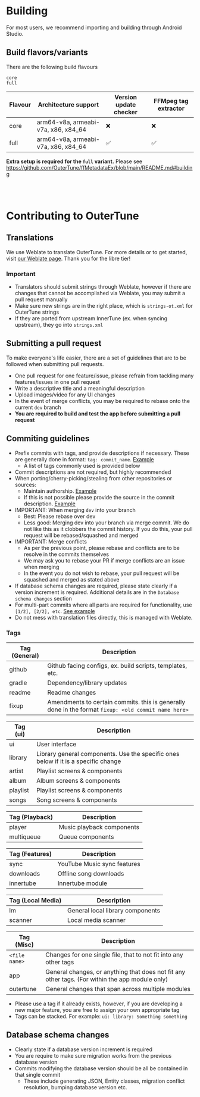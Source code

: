 # Building

For most users, we recommend importing and building through Android Studio.

## Build flavors/variants

There are the following build flavours

```
core
full
```

| Flavour | Architecture support                | Version update checker | FFMpeg tag extractor |
|---------|-------------------------------------|------------------------|----------------------|
| core    | arm64-v8a, armeabi-v7a, x86, x84_64 | ❌                      | ❌                    |
| full    | arm64-v8a, armeabi-v7a, x86, x84_64 | ✅                      | ✅                    |

**Extra setup is required for the `full` variant.** Please
see https://github.com/OuterTune/ffMetadataEx/blob/main/README.md#building

<br/><br/>

# Contributing to OuterTune

## Translations

We use Weblate to translate OuterTune. For more details or to get started,
visit [our Weblate page](https://hosted.weblate.org/projects/outertune/).
Thank you for the libre tier!

### Important

- Translators should submit strings through Weblate, however if there are changes that cannot be accomplished via
  Weblate, you may submit a pull request manually
- Make sure new strings are in the right place, which is `strings-ot.xml` for OuterTune strings
- If they are ported from upstream InnerTune (ex. when syncing upstream), they go into `strings.xml`

## Submitting a pull request

To make everyone's life easier, there are a set of guidelines that are to be followed when submitting pull requests.

- One pull request for one feature/issue, please refrain from tackling many features/issues in one pull request
- Write a descriptive title and a meaningful description
- Upload images/video for any UI changes
- In the event of merge conflicts, you may be required to rebase onto the current `dev` branch
- **You are required to build and test the app before submitting a pull request**

## Commiting guidelines

- Prefix commits with tags, and provide descriptions if necessary. These are generally done in format:
  `tag: commit_name`. [Example](https://github.com/OuterTune/OuterTune/commit/798e8366227dd2cc38355224c733dbf7e8ffcee0)
    - A list of tags commonly used is provided below
- Commit descriptions are not required, but highly recommended
- When porting/cherry-picking/stealing from other repositories or sources:
    - Maintain
      authorship. [Example](https://github.com/OuterTune/OuterTune/commit/b0dc59682190b41f0200e9df5174322acaa3d40d)
    - If this is not possible please provide the source in the commit
      description. [Example](https://github.com/OuterTune/OuterTune/pull/59/commits/e40325dd86ac2c30347cfd4f9e92bbf15a0d0c82)
- IMPORTANT: When merging `dev` into your branch
    - Best: Please rebase over dev
    - Less good: Merging dev into your branch via merge commit. We do not like this as it clobbers the commit history.
      If you do this, your pull request will be rebased/squashed and merged
- IMPORTANT: Merge conflicts
    - As per the previous point, please rebase and conflicts are to be resolve in the commits themselves
    - We may ask you to rebase your PR if merge conflicts are an issue when merging
    - In the event you do not wish to rebase, your pull request will be squashed and merged as stated above
- If database schema changes are required, please state clearly if a version increment is required. Additional details
  are in the `Database schema changes` section
- For multi-part commits where all parts are required for functionality, use
  `[1/2], [2/2], etc`. [See example](https://github.com/OuterTune/OuterTune/pull/59/commits)
- Do not mess with translation files directly, this is managed with Weblate.

### Tags

| Tag (General) | Description                                                                                         |
|---------------|-----------------------------------------------------------------------------------------------------|
| github        | Github facing configs, ex. build scripts, templates, etc.                                           |
| gradle        | Dependency/library updates                                                                          |
| readme        | Readme changes                                                                                      |
| fixup         | Amendments to certain commits. this is generally done in the format `fixup: <old commit name here>` |

| Tag (ui) | Description                                                                        |
|----------|------------------------------------------------------------------------------------|
| ui       | User interface                                                                     |
| library  | Library general components. Use the specific ones below if it is a specific change |
| artist   | Playlist screens & components                                                      |
| album    | Album screens & components                                                         |
| playlist | Playlist screens & components                                                      |
| songs    | Song screens & components                                                          |

| Tag (Playback) | Description               |
|----------------|---------------------------|
| player         | Music playback components | 
| multiqueue     | Queue components          |

| Tag (Features) | Description                 |
|----------------|-----------------------------|
| sync           | YouTube Music sync features |
| downloads      | Offline song downloads      |
| innertube      | Innertube module            |

| Tag (Local Media) | Description                      |
|-------------------|----------------------------------|
| lm                | General local library components | 
| scanner           | Local media scanner              |

| Tag (Misc)    | Description                                                                                     |
|---------------|-------------------------------------------------------------------------------------------------|
| `<file name>` | Changes for one single file, that to not fit into any other tags                                |
| app           | General changes, or anything that does not fit any other tags. (For within the app module only) |
| outertune     | General changes that span across multiple modules                                               |

- Please use a tag if it already exists, however, if you are developing a new major feature, you are free to assign your
  own appropriate tag
- Tags can be stacked. For example: `ui: library: Something something`

## Database schema changes

- Clearly state if a database version increment is required
- You are require to make sure migration works from the previous database version
- Commits modifying the database version should be all be contained in that single commit
    - These include generating JSON, Entity classes, migration conflict resolution, bumping database version etc.
